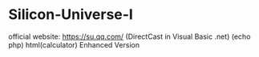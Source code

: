 # Silicon-Universe-I
official website: https://su.qq.com/ (DirectCast in Visual Basic .net) (echo php) html(calculator) Enhanced Version
